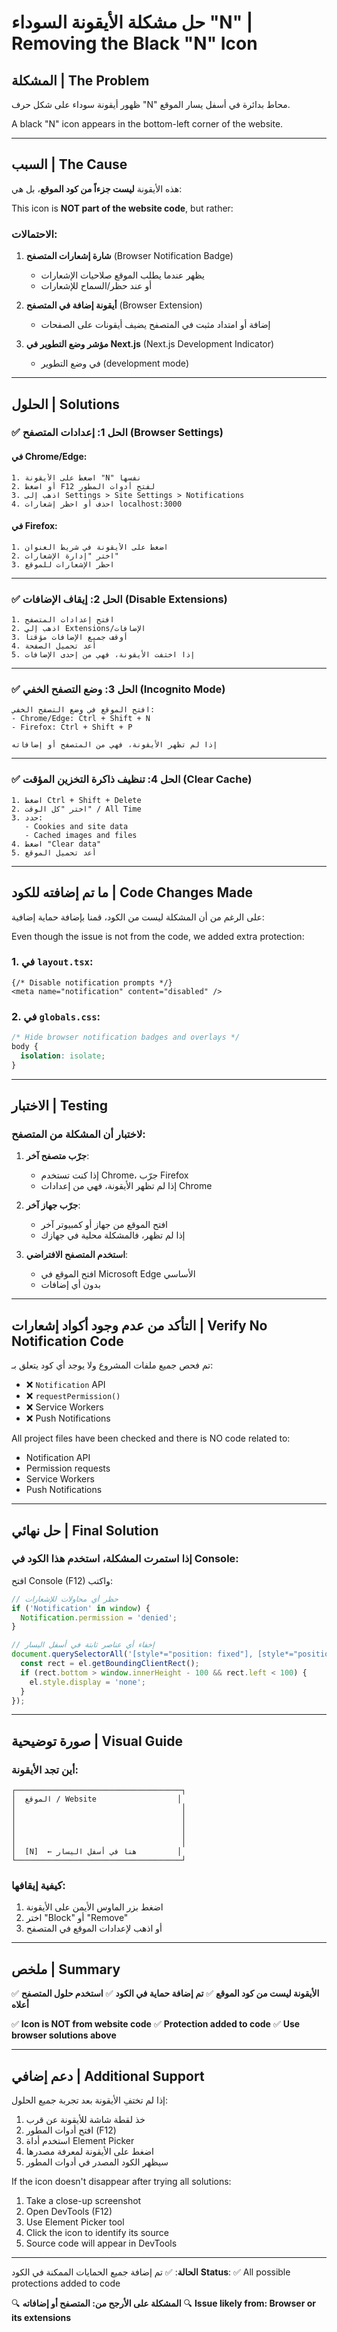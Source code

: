 # حل مشكلة الأيقونة السوداء "N" | Removing the Black "N" Icon

## المشكلة | The Problem
ظهور أيقونة سوداء على شكل حرف "N" محاط بدائرة في أسفل يسار الموقع.

A black "N" icon appears in the bottom-left corner of the website.

---

## السبب | The Cause

هذه الأيقونة **ليست جزءاً من كود الموقع**، بل هي:

This icon is **NOT part of the website code**, but rather:

### الاحتمالات:

1. **شارة إشعارات المتصفح** (Browser Notification Badge)
   - يظهر عندما يطلب الموقع صلاحيات الإشعارات
   - أو عند حظر/السماح للإشعارات

2. **أيقونة إضافة في المتصفح** (Browser Extension)
   - إضافة أو امتداد مثبت في المتصفح يضيف أيقونات على الصفحات

3. **مؤشر وضع التطوير في Next.js** (Next.js Development Indicator)
   - في وضع التطوير (development mode)

---

## الحلول | Solutions

### ✅ الحل 1: إعدادات المتصفح (Browser Settings)

#### في Chrome/Edge:
```
1. اضغط على الأيقونة "N" نفسها
2. أو اضغط F12 لفتح أدوات المطور
3. اذهب إلى Settings > Site Settings > Notifications
4. احذف أو احظر إشعارات localhost:3000
```

#### في Firefox:
```
1. اضغط على الأيقونة في شريط العنوان
2. اختر "إدارة الإشعارات"
3. احظر الإشعارات للموقع
```

---

### ✅ الحل 2: إيقاف الإضافات (Disable Extensions)

```
1. افتح إعدادات المتصفح
2. اذهب إلى Extensions/الإضافات
3. أوقف جميع الإضافات مؤقتاً
4. أعد تحميل الصفحة
5. إذا اختفت الأيقونة، فهي من إحدى الإضافات
```

---

### ✅ الحل 3: وضع التصفح الخفي (Incognito Mode)

```
افتح الموقع في وضع التصفح الخفي:
- Chrome/Edge: Ctrl + Shift + N
- Firefox: Ctrl + Shift + P

إذا لم تظهر الأيقونة، فهي من المتصفح أو إضافاته
```

---

### ✅ الحل 4: تنظيف ذاكرة التخزين المؤقت (Clear Cache)

```
1. اضغط Ctrl + Shift + Delete
2. اختر "كل الوقت" / All Time
3. حدد:
   - Cookies and site data
   - Cached images and files
4. اضغط "Clear data"
5. أعد تحميل الموقع
```

---

## ما تم إضافته للكود | Code Changes Made

على الرغم من أن المشكلة ليست من الكود، قمنا بإضافة حماية إضافية:

Even though the issue is not from the code, we added extra protection:

### 1. في `layout.tsx`:
```tsx
{/* Disable notification prompts */}
<meta name="notification" content="disabled" />
```

### 2. في `globals.css`:
```css
/* Hide browser notification badges and overlays */
body {
  isolation: isolate;
}
```

---

## الاختبار | Testing

### لاختبار أن المشكلة من المتصفح:

1. **جرّب متصفح آخر**:
   - إذا كنت تستخدم Chrome، جرّب Firefox
   - إذا لم تظهر الأيقونة، فهي من إعدادات Chrome

2. **جرّب جهاز آخر**:
   - افتح الموقع من جهاز أو كمبيوتر آخر
   - إذا لم تظهر، فالمشكلة محلية في جهازك

3. **استخدم المتصفح الافتراضي**:
   - افتح الموقع في Microsoft Edge الأساسي
   - بدون أي إضافات

---

## التأكد من عدم وجود أكواد إشعارات | Verify No Notification Code

تم فحص جميع ملفات المشروع ولا يوجد أي كود يتعلق بـ:
- ❌ `Notification` API
- ❌ `requestPermission()`
- ❌ Service Workers
- ❌ Push Notifications

All project files have been checked and there is NO code related to:
- Notification API
- Permission requests
- Service Workers
- Push Notifications

---

## حل نهائي | Final Solution

### إذا استمرت المشكلة، استخدم هذا الكود في Console:

افتح Console (F12) واكتب:

```javascript
// حظر أي محاولات للإشعارات
if ('Notification' in window) {
  Notification.permission = 'denied';
}

// إخفاء أي عناصر ثابتة في أسفل اليسار
document.querySelectorAll('[style*="position: fixed"], [style*="position: absolute"]').forEach(el => {
  const rect = el.getBoundingClientRect();
  if (rect.bottom > window.innerHeight - 100 && rect.left < 100) {
    el.style.display = 'none';
  }
});
```

---

## صورة توضيحية | Visual Guide

### أين تجد الأيقونة:
```
┌─────────────────────────────────────┐
│  الموقع / Website                  │
│                                     │
│                                     │
│                                     │
│                                     │
│                                     │
│  [N]  ← هنا في أسفل اليسار         │
└─────────────────────────────────────┘
```

### كيفية إيقافها:
1. اضغط بزر الماوس الأيمن على الأيقونة
2. اختر "Block" أو "Remove"
3. أو اذهب لإعدادات الموقع في المتصفح

---

## ملخص | Summary

✅ **الأيقونة ليست من كود الموقع**
✅ **تم إضافة حماية في الكود**
✅ **استخدم حلول المتصفح أعلاه**

✅ **Icon is NOT from website code**
✅ **Protection added to code**
✅ **Use browser solutions above**

---

## دعم إضافي | Additional Support

إذا لم تختفِ الأيقونة بعد تجربة جميع الحلول:

1. خذ لقطة شاشة للأيقونة عن قرب
2. افتح أدوات المطور (F12)
3. استخدم أداة Element Picker
4. اضغط على الأيقونة لمعرفة مصدرها
5. سيظهر الكود المصدر في أدوات المطور

If the icon doesn't disappear after trying all solutions:

1. Take a close-up screenshot
2. Open DevTools (F12)
3. Use Element Picker tool
4. Click the icon to identify its source
5. Source code will appear in DevTools

---

**الحالة**: ✅ تم إضافة جميع الحمايات الممكنة في الكود
**Status**: ✅ All possible protections added to code

🔍 **المشكلة على الأرجح من: المتصفح أو إضافاته**
🔍 **Issue likely from: Browser or its extensions**
